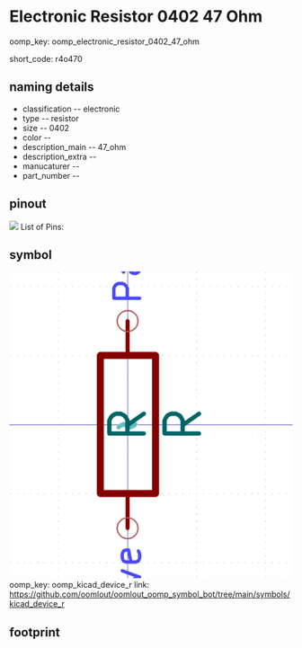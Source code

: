 # Electronic Resistor 0402 47 Ohm
oomp_key: oomp_electronic_resistor_0402_47_ohm  

short_code: r4o470
## naming details
* classification -- electronic
* type -- resistor
* size -- 0402
* color -- 
* description_main -- 47_ohm
* description_extra -- 
* manucaturer -- 
* part_number -- 
## pinout
![](working_pinout_600.png)
List of Pins:

## symbol

![](symbol/0/working/working_600.png)
oomp_key: oomp_kicad_device_r
link: https://github.com/oomlout/oomlout_oomp_symbol_bot/tree/main/symbols/kicad_device_r


## footprint
